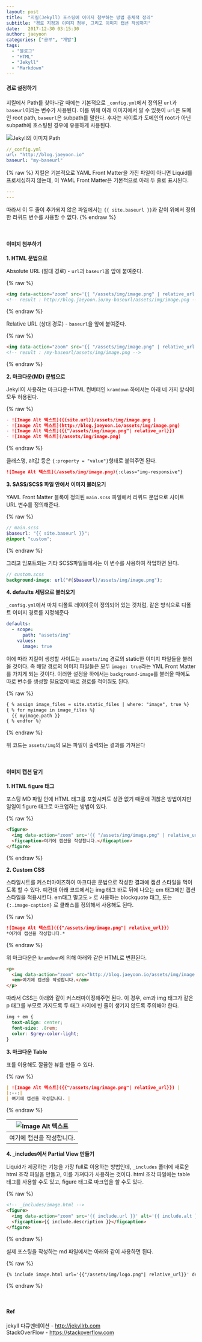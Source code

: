 ```yaml
---
layout: post
title:  "지킬(Jekyll) 포스팅에 이미지 첨부하는 방법 총체적 정리"
subtitle: "경로 지정과 이미지 첨부, 그리고 이미지 캡션 작성까지"
date:   2017-12-30 03:15:30
author: jaeyoon
categories: ["공부", "개발"]
tags:
  - "블로그"
  - "HTML"
  - "Jekyll"
  - "Markdown"
---
```


<h4><b>경로 설정하기</b></h4>

지킬에서 Path를 찾아나갈 때에는 기본적으로 `_config.yml`에서 정의된 `url`과 `baseurl`이라는 변수가 사용된다. 이를 위해 아래 이미지에서 알 수 있듯이 `url`은 도메인 root path, `baseurl`은 subpath를 말한다. 후자는 사이트가 도메인의 root가 아닌 subpath에 호스팅된 경우에 유용하게 사용된다.

![Jekyll의 이미지 Path](https://byparker.com/img/what-is-a-baseurl.jpg)

```yml
//_config.yml
url: "http://blog.jaeyoon.io"
baseurl: "my-baseurl"
```
{% raw %}
지킬은 기본적으로 YAML Front Matter을 가진 파일이 아니면 Liquid를 프로세싱하지 않는데, 이 YAML Front Matter은 기본적으로 아래 두 줄로 표시된다.

```yml
---
---
```

따라서 이 두 줄이 추가되지 않은 파일에서는 `{{ site.baseurl }}`과 같이 위에서 정의한 리퀴드 변수를 사용할 수 없다. 
{% endraw %}


<br>

<h4><b>이미지 첨부하기</b></h4>

**1. HTML 문법으로**

Absolute URL (절대 경로) - `url`과 `baseurl`을 앞에 붙여준다.

{% raw %}
```html
<img data-action="zoom" src='{{ "/assets/img/image.png" | relative_url }}' alt='absolute'>
<!-- result : http://blog.jaeyoon.io/my-baseurl/assets/img/image.png -->
```
{% endraw %}

Relative URL (상대 경로) - `baseurl`을 앞에 붙여준다.

{% raw %}
```html
<img data-action="zoom" src='{{ "/assets/img/image.png" | relative_url }}' alt='relative'>
<!-- result : /my-baseurl/assets/img/image.png -->
```
{% endraw %}


**2. 마크다운(MD) 문법으로**

Jekyll이 사용하는 마크다운-HTML 컨버터인 `kramdown` 하에서는 아래 네 가지 방식이 모두 허용된다. 

{% raw %}
```markdown
- ![Image Alt 텍스트]({{site.url}}/assets/img/image.png )
- ![Image Alt 텍스트](http://blog.jaeyoon.io/assets/img/image.png)
- ![Image Alt 텍스트]({{"/assets/img/image.png"| relative_url}})
- ![Image Alt 텍스트](/assets/img/image.png)
```
{% endraw %}

클래스명, alt값 등은 `{:property = "value"}`형태로 붙여주면 된다.

```markdown
![Image Alt 텍스트](/assets/img/image.png){:class="img-responsive"}
```



**3. SASS/SCSS 파일 안에서 이미지 불러오기**

YAML Front Matter 블록이 정의된 `main.scss` 파일에서 리퀴드 문법으로 사이트 URL 변수를 정의해준다.

{% raw %}
```scss
// main.scss
$baseurl: "{{ site.baseurl }}";
@import "custom";
```
{% endraw %}

그리고 임포트되는 기타 SCSS파일들에서는 이 변수를 사용하여 작업하면 된다.

```scss
// custom.scss
background-image: url("#{$baseurl}/assets/img/image.png");
```



**4. defaults 세팅으로 불러오기**

`_config.yml`에서 마치 디폴트 레이아웃이 정의되어 있는 것처럼, 같은 방식으로 디폴트 이미지 경로를 지정해준다

```yml
defaults:
  - scope:
      path: "assets/img"
    values:
      image: true
```

이에 따라 지킬이 생성할 사이트는  `assets/img` 경로의 static한 이미지 파일들을 불러올 것이다. 즉 해당 경로의 이미지 파일들은 모두 `image: true`라는 YML Front Matter를 가지게 되는 것이다. 이러한 설정을 하에서는 `background-image`를 불러올 때에도 따로 변수를 생성할 필요없이 바로 경로를 적어줘도 된다.

{% raw %}
```markdown
{ % assign image_files = site.static_files | where: "image", true %}
{ % for myimage in image_files %}
  {{ myimage.path }}
{ % endfor %}
```
{% endraw %}

위 코드는 `assets/img`의 모든 파일이 출력되는 결과를 가져온다



<br>

<h4><b>이미지 캡션 달기</b></h4>

**1. HTML figure 태그**

포스팅 MD 파일 안에 HTML 태그를 포함시켜도 상관 없기 때문에 귀찮은 방법이지만 일일이 figure 태그로 마크업하는 방법이 있다.

{% raw %}
```html
<figure>
  <img data-action="zoom" src='{{ "/assets/img/image.png" | relative_url }}' alt='absolute'>
  <figcaption>여기에 캡션을 작성합니다.</figcaption>
</figure>
```
{% endraw %}



**2. Custom CSS**

스타일시트를 커스터마이즈하여 마크다운 문법으로 작성한 결과에 캡션 스타일을 먹이도록 할 수 있다. 예컨대 아래 코드에서는 img 태그 바로 뒤에 나오는 em 태그에만 캡션 스타일을 적용시킨다. em태그 말고도 `>` 로 사용하는 blockquote 태그, 또는 `{:.image-caption}` 로 클래스를 정의해서 사용해도 된다.

{% raw %}
```markdown
![Image Alt 텍스트]({{"/assets/img/image.png"| relative_url}})
*여기에 캡션을 작성합니다.*
```
{% endraw %}

위 마크다운은 `kramdown`에 의해 아래와 같은 HTML로 변환된다.

```html
<p>
  <img data-action="zoom" src="http://blog.jaeyoon.io/assets/img/image.png" alt="Image Alt 텍스트">
  <em>여기에 캡션을 작성합니다.</em>
</p>
```

따라서 CSS는 아래와 같이 커스터마이징해주면 된다. 이 경우, em과 img 태그가 같은 p 태그를 부모로 가지도록 두 태그 사이에 빈 줄이 생기지 않도록 주의해야 한다.

```scss
img + em {
  text-align: center;
  font-size: .8rem;
  color: $grey-color-light;
}
```



**3. 마크다운 Table**

표를 이용해도 깔끔한 뷰를 만들 수 있다.

{% raw %}
```markdown
| ![Image Alt 텍스트]({{"/assets/img/image.png"| relative_url}}) | 
|:--:| 
| 여기에 캡션을 작성합니다. |
```
{% endraw %}

| ![Image Alt 텍스트](https://dummyimage.com/600x300/ffd9e5/ffffff&text=like+this+yo) |
|:--:| 
|              여기에 캡션을 작성합니다.              |



**4. _includes에서 Partial View 만들기**

Liquid가 제공하는 기능을 가장 full로 이용하는 방법인데, `_includes` 폴더에 새로운 html 조각 파일을 만들고, 이를 가져다가 사용하는 것이다. html 조각 파일에는 table 태그를 사용할 수도 있고, figure 태그로 마크업을 할 수도 있다.

{% raw %}
```html
<!-- _includes/image.html -->
<figure>
  <img data-action="zoom" src='{{ include.url }}' alt='{{ include.alt }}'>
  <figcaption>{{ include.description }}</figcaption>
</figure>
```
{% endraw %}

실제 포스팅을 작성하는 md 파일에서는 아래와 같이 사용하면 된다.

{% raw %}
```markdown
{% include image.html url='{{"/assets/img/logo.png"| relative_url}}' description='여기에 캡션을 작성합니다.' alt='Image Alt 텍스트' %}
```
{% endraw %}


<br>

<h4><b>Ref</b></h4>

jekyll 다큐멘테이션 - http://jekyllrb.com <br>
StackOverFlow - https://stackoverflow.com